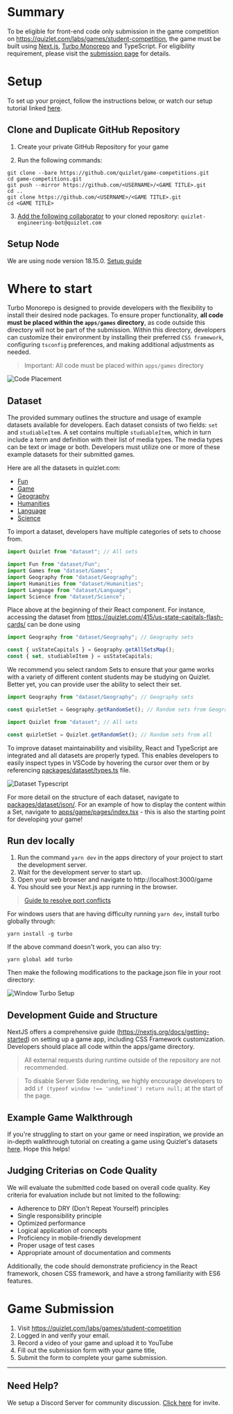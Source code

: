 # Summary

To be eligible for front-end code only submission in the game competition on https://quizlet.com/labs/games/student-competition, the game must be built using [Next.js](https://nextjs.org), [Turbo Monorepo](https://github.com/vercel/turbo) and TypeScript. For eligibility requirement, please visit the [submission page](https://quizlet.com/labs/games/student-competition) for details.

# Setup

To set up your project, follow the instructions below, or watch our setup tutorial linked [here](https://youtu.be/RBuMYfOQlFE).

## Clone and Duplicate GitHub Repository

1. Create your private GitHub Repository for your game

2. Run the following commands:

```shell
git clone --bare https://github.com/quizlet/game-competitions.git
cd game-competitions.git
git push --mirror https://github.com/<USERNAME>/<GAME TITLE>.git
cd ..
git clone https://github.com/<USERNAME>/<GAME TITLE>.git
cd <GAME TITLE>
```

3. [Add the following collaborator](https://docs.github.com/en/account-and-profile/setting-up-and-managing-your-personal-account-on-github/managing-access-to-your-personal-repositories/inviting-collaborators-to-a-personal-repository) to your cloned repository: `quizlet-engineering-bot@quizlet.com`

## Setup Node

We are using node version 18.15.0. [Setup guide](/docs/SETUP_NODE.md)

# Where to start

Turbo Monorepo is designed to provide developers with the flexibility to install their desired node packages. To ensure proper functionality, **all code must be placed within the `apps/games` directory**, as code outside this directory will not be part of the submission. Within this directory, developers can customize their environment by installing their preferred `CSS framework`, configuring `tsconfig` preferences, and making additional adjustments as needed.

> Important: All code must be placed within `apps/games` directory

![Code Placement](/apps/home/public/CodePlacement.png)

## Dataset

The provided summary outlines the structure and usage of example datasets available for developers. Each dataset consists of two fields: `set` and `studiableItem`. A set contains multiple `studiableItem`, which in turn include a term and definition with their list of media types. The media types can be text or image or both. Developers must utilize one or more of these example datasets for their submitted games.

Here are all the datasets in quizlet.com:

- [Fun](https://quizlet.com/QEngBot/folders/game-competitions-fun/sets)
- [Game](https://quizlet.com/QEngBot/folders/game-competitions-games/sets)
- [Geography](https://quizlet.com/QEngBot/folders/game-competitions-geography/sets)
- [Humanities](https://quizlet.com/QEngBot/folders/game-competitions-humanities/sets)
- [Language](https://quizlet.com/QEngBot/folders/game-competitions-language/sets)
- [Science](https://quizlet.com/QEngBot/folders/game-competitions-science/sets)

To import a dataset, developers have multiple categories of sets to choose from.

```typescript
import Quizlet from "dataset"; // All sets

import Fun from "dataset/Fun";
import Games from "dataset/Games";
import Geography from "dataset/Geography";
import Humanities from "dataset/Humanities";
import Language from "dataset/Language";
import Science from "dataset/Science";
```

Place above at the beginning of their React component. For instance, accessing the dataset from https://quizlet.com/415/us-state-capitals-flash-cards/ can be done using

```typescript
import Geography from "dataset/Geography"; // Geography sets

const { usStateCapitals } = Geography.getAllSetsMap();
const { set, studiableItem } = usStateCapitals;
```

We recommend you select random Sets to ensure that your game works with a variety of different content students may be studying on Quizlet. Better yet, you can provide user the ability to select their set.

```typescript
import Geography from "dataset/Geography"; // Geography sets

const quizletSet = Geography.getRandomSet(); // Random sets from Geography
```

```typescript
import Quizlet from "dataset"; // All sets

const quizletSet = Quizlet.getRandomSet(); // Random sets from all
```

To improve dataset maintainability and visibility, React and TypeScript are integrated and all datasets are properly typed. This enables developers to easily inspect types in VSCode by hovering the cursor over them or by referencing [packages/dataset/types.ts](/packages/dataset/types.ts) file.

![Dataset Typescript](/apps/home/public/DataSet.png)

For more detail on the structure of each dataset, navigate to [packages/dataset/json/](/packages/dataset/json/). For an example of how to display the content within a Set, navigate to [apps/game/pages/index.tsx](apps/game/pages/index.tsx) - this is also the starting point for developing your game!

## Run dev locally

1. Run the command `yarn dev` in the apps directory of your project to start the development server.
2. Wait for the development server to start up.
3. Open your web browser and navigate to http://localhost:3000/game
4. You should see your Next.js app running in the browser.

> [Guide to resolve port conflicts](/docs/PORT_ISSUES.md)

For windows users that are having difficulty running `yarn dev`, install turbo globally through:

```
yarn install -g turbo
```

If the above command doesn't work, you can also try:

```
yarn global add turbo
``` 

Then make the following modifications to the package.json file in your root directory:

![Window Turbo Setup](/apps/home/public/WindowsSetup.png)

## Development Guide and Structure

NextJS offers a comprehensive guide (https://nextjs.org/docs/getting-started) on setting up a game app, including CSS Framework customization. Developers should place all code within the apps/game directory.

> All external requests during runtime outside of the repository are not recommended.

> To disable Server Side rendering, we highly encourage developers to add `if (typeof window !== 'undefined') return null;` at the start of the page.

## Example Game Walkthrough

If you're struggling to start on your game or need inspiration, we provide an in-depth walkthrough tutorial on creating a game using Quizlet's datasets [here](https://youtu.be/LqTuk61aivo). Hope this helps!

## Judging Criterias on Code Quality

We will evaluate the submitted code based on overall code quality. Key criteria for evaluation include but not limited to the following:

- Adherence to DRY (Don't Repeat Yourself) principles
- Single responsibility principle
- Optimized performance
- Logical application of concepts
- Proficiency in mobile-friendly development
- Proper usage of test cases
- Appropriate amount of documentation and comments

Additionally, the code should demonstrate proficiency in the React framework, chosen CSS framework, and have a strong familiarity with ES6 features.

# Game Submission

1. Visit https://quizlet.com/labs/games/student-competition
2. Logged in and verify your email.
3. Record a video of your game and upload it to YouTube
4. Fill out the submission form with your game title,
5. Submit the form to complete your game submission.

---

## Need Help?

We setup a Discord Server for community discussion. [Click here](https://discord.gg/FpnefgDRqN) for invite.
